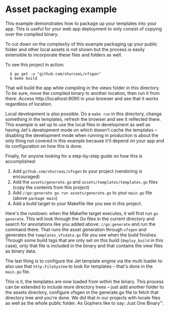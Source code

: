 # Asset packaging example

This example demonstrates how to package up your templates into your app. This is useful for your web app deployment to only consist of copying over the compiled binary.

To cut down on the complexity of this example packaging up your public folder and other local assets is not shown but the process is easily extensible to incorporate these files and folders as well.

To see this project in action:

```
  $ go get -u "github.com/shurcooL/vfsgen"
  $ make build
```

That will build the app while compiling in the views folder in this directory. To be sure, move the compiled binary to another location, then run it from there. Access http://localhost:9090 in your browser and see that it works regardless of location.

Local development is also possible. Do a `make run` in this directory, change something in the templates, refresh the browser and see it reflected there. This example is set up to use the local files in development as well as having Jet's development mode on which doesn't cache the templates – disabling the development mode when running in production is about the only thing not covered in this example because it'll depend on your app and its configuration on how this is done.

Finally, for anyone looking for a step-by-step guide on how this is accomplished:

1. Add `github.com/shurcooL/vfsgen` to your project (vendoring is encouraged)
2. Add the `assets/generate.go` and `assets/templates/templates.go` files (copy the contents from this project)
3. Add `//go:generate go run assets/generate.go` to your `main.go` file (above `package main`)
4. Add a build target to your Makefile like you see in this project.

Here's the rundown: when the Makefile target executes, it will first run `go generate`. This will look through the Go files in the current directory and search for annotations like you added above: `//go:generate` and run the command there. That runs the asset generation through `vfsgen` and generates the `templates_vfsdata.go` file you see when the build finishes. Through some build tags that are only set on this build (`deploy_build` in this case), only that file is included in the binary and that contains the view files as binary data.

The last thing is to configure the Jet template engine via the multi loader to also use that `http.FileSystem` to look for templates – that's done in the `main.go` file.

This is it, the templates are now loaded from within the binary. This process can be extended to include more directory trees – just add another folder to the assets directory, configure vfsgen in the generate.go file to fetch that directory tree and you're done. We did that in our projects with locale files as well as the whole public folder. As Gophers like to say: Just One Binary™.
